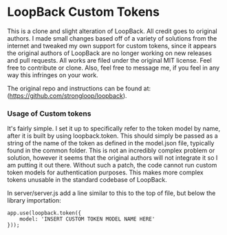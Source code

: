 # LoopBack Custom Tokens

This is a clone and slight alteration of LoopBack. All credit goes to original authors. I made small changes based off of a variety of solutions from the internet and tweaked my own support for custom tokens, since it appears the original authors of LoopBack are no longer working on new releases and pull requests. All works are filed under the original MIT license. Feel free to contribute or clone. Also, feel free to message me, if you feel in any way this infringes on your work.

The original repo and instructions can be found at: (https://github.com/strongloop/loopback).

### Usage of Custom tokens

It's fairly simple. I set it up to specifically refer to the token model by name, after it is built by using loopback.token. This should simply be passed as a string of the name of the token as defined in the model.json file, typically found in the common folder. This is not an incredibly complex problem or solution, however it seems that the original authors will not integrate it so I am putting it out there. Without such a patch, the code cannot run custom token models for authentication purposes. This makes more complex tokens unusable in the standard codebase of LoopBack.

In server/server.js add a line similar to this to the top of file, but below the library importation:

```
app.use(loopback.token({
    model: 'INSERT CUSTOM TOKEN MODEL NAME HERE'
}));
```
